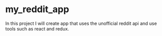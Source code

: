 # my_reddit_app

In this project I will create app that uses the unofficial reddit api and use tools such as react and redux.
